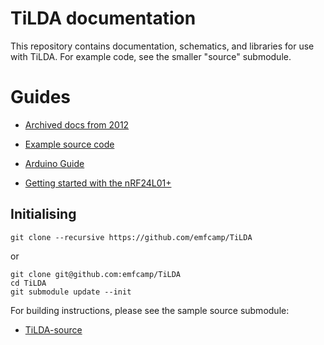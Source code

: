 TiLDA documentation
===================

This repository contains documentation, schematics, and libraries for use with TiLDA.
For example code, see the smaller "source" submodule.


Guides
======

* [Archived docs from 2012](http://wiki-archive.emfcamp.org/2012/articles/b/a/d/Badge.html)
* [Example source code](https://github.com/emfcamp/TiLDA-source)

* [Arduino Guide](http://arduino.cc/en/Guide/ArduinoLeonardo)
* [Getting started with the nRF24L01+](http://maniacbug.wordpress.com/2011/11/02/getting-started-rf24/)


Initialising
------------

    git clone --recursive https://github.com/emfcamp/TiLDA

or

    git clone git@github.com:emfcamp/TiLDA
    cd TiLDA
    git submodule update --init

For building instructions, please see the sample source submodule:

* [TiLDA-source](https://github.com/emfcamp/TiLDA-source)


